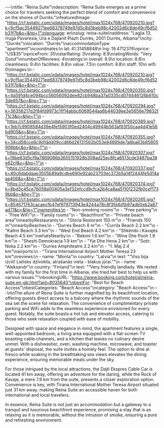 ---\ntitle: "Reina Suite"\ndescription: "Reina Suite emerges as a prime choice for travelers seeking the perfect blend of comfort and convenience on the shores of Durrës."\nfeaturedImage: "https://cf.bstatic.com/xdata/images/hotel/max1024x768/470920210.jpg?k=9cf5ac35449271ee68378749e97d5c8d3beb98c42002d6c8de49cf6d52b31f7b&o=&hp=1"\nlanguage: en\nslug: reina-suite\naddress: "Lagjia 13, rruga Pavaresia, Ura e Dajlanit Plazh Durrës, 2001 Durrës, Albania"\ncity: "Durrës"\nlocation: "Durrës"\naccommodationType: "apartment"\ncoordinates:\n  lat: 41.31458848\n  lng: 19.4712376\nprice: "US$35"\npriceFrom: 35\nstarRating: 3\nrating: 8.9\nratingWords: "Very Good"\nnumberOfReviews: 4\nratings:\n  overall: 8.9\n  location: 8.8\n  cleanliness: 9.4\n  facilities: 8.8\n  value: 7.5\n  comfort: 8.8\n  staff: 10\n  wifi: 0\nimages:\n  - "https://cf.bstatic.com/xdata/images/hotel/max1024x768/470920210.jpg?k=9cf5ac35449271ee68378749e97d5c8d3beb98c42002d6c8de49cf6d52b31f7b&o=&hp=1"\n  - "https://cf.bstatic.com/xdata/images/hotel/max1024x768/470920350.jpg?k=4a591d4ce094bcc56056092dee82cb948ba37a0335cd074446126b610c3de657&o=&hp=1"\n  - "https://cf.bstatic.com/xdata/images/hotel/max1024x768/470920294.jpg?k=36356217d2f84fd9973c11f14abbc6069544aa6b44039ee3e5656e79832f71c3&o=&hp=1"\n  - "https://cf.bstatic.com/xdata/images/hotel/max1024x768/470920389.jpg?k=1bb7c9908584d39e4fe15903f0ed2404c49944b563af83f50caa4d41e58bd905&o=&hp=1"\n  - "https://cf.bstatic.com/xdata/images/hotel/max1024x768/470920355.jpg?k=34cd58cce8c9d1ddd09ccd66d26131562b053e84899de7a6ba83b85805906bbc&o=&hp=1"\n  - "https://cf.bstatic.com/xdata/images/hotel/max1024x768/470920307.jpg?k=f8be63d5cf9a7869086b3655151928b308ad25ec8fca6513cde3487ba38e62cf&o=&hp=1"\n  - "https://cf.bstatic.com/xdata/images/hotel/max1024x768/470920337.jpg?k=40c6dabdaae3505b89a9cdbe690e92ab23703ec372b5a14f2444fe5d14aaa406&o=&hp=1"\n  - "https://cf.bstatic.com/xdata/images/hotel/max1024x768/470920374.jpg?k=8bd3c45ce78058a00405a3ef32efccd9cfca2b4ca8aa51101232fb0cef1739bb&o=&hp=1"\n  - "https://cf.bstatic.com/xdata/images/hotel/max1024x768/470920265.jpg?k=854671763cacaecfb47ef979713943e4244a78c8f3fd4d1b97adb0eb2a87ad71&o=&hp=1"\namenities:\n  - "Non-smoking rooms"\n  - "Free parking"\n  - "Free WiFi"\n  - "Family rooms"\n  - "Beachfront"\n  - "Private beach area"\nnearbyRestaurants:\n  - "Gloria Restorant 150 m"\n  - "Friends 150 m"\nnearbyBeaches:\n  - "Durres Beach 8 m"\n  - "Currila Beach 2.2 km"\n  - "Kallmi Beach 3.3 km"\n  - "West End Beach 4.2 km"\n  - "Shkëmbi i Kavajës Beach 4.5 km"\nwhatsNearby:\n  - "Bekimi 1.6 km"\n  - "Wine Dhe Pooh 1.9 km"\n  - "Sheshi Demokracia 1.9 km"\n  - "Yje Dhe Hena 2 km"\n  - "Sotir Noka 2.2 km"\n  - "Durres Amphiteatre 2.2 km"\n  - "1. Maj 2.4 km"\nairports:\n  - "Tirana International Airport Mother Teresa 23 km"\nreviews:\n  - name: "Monta"\n    country: "Latvia"\n    text: "“Viss bija izcili! Lielisks dzīvoklis, atrašanās vieta - blakus jūrai.”"\n  - name: "Aleksandr"\n    country: "Finland"\n    text: "“Very friendly landlady. We rested with my family for the first time in Albania, she tried her best to help us with various issues.”"\nbookingURL: "https://www.booking.com/hotel/al/reina-suite.en-gb.html?aid=8035640"\nbestFor: "Best for Beach Access"\nbestCategories: "Beach Access"\ncategory: "Beach Access"\n---\n\nThe allure of Reina Suite is further magnified by its beachfront location, offering guests direct access to a balcony where the rhythmic sounds of the sea set the scene for relaxation. The convenience of complimentary private parking and WiFi adds to the seamless experience envisioned for every guest. Notably, the suite boasts a hot tub and elevator access, catering to those who seek relaxation coupled with ease of mobility.

Designed with space and elegance in mind, the apartment features a single, well-appointed bedroom, a living area equipped with a flat-screen TV boasting cable channels, and a kitchen that leaves no culinary desire unmet. With a dishwasher, oven, washing machine, microwave, and toaster at guests' disposal, the suite invites a homely feel. The option to dine al fresco while soaking in the breathtaking sea views elevates the dining experience, ensuring memorable meals under the sky.

For those intrigued by the local attractions, the Dajti Ekspres Cable Car is located 41 km away, offering an adventure for the daring, while the Rock of Kavaje, a mere 7.9 km from the suite, presents a closer exploration option. Convenience is key, with Tirana International Mother Teresa Airport situated just 31 km away, making Reina Suite an accessible haven for both international and local travelers.

In essence, Reina Suite is not just an accommodation but a gateway to a tranquil and luxurious beachfront experience, promising a stay that is as relaxing as it is memorable, without the intrusion of smoke, ensuring a pure and refreshing environment.